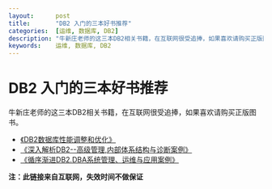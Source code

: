 ```yaml
---
layout:      post
title:       "DB2 入门的三本好书推荐"
categories:  [运维, 数据库, DB2]
description: "牛新庄老师的这三本DB2相关书籍，在互联网很受追捧，如果喜欢请购买正版图书。"
keywords:    运维, 数据库, DB2
---
```


# DB2 入门的三本好书推荐

牛新庄老师的这三本DB2相关书籍，在互联网很受追捧，如果喜欢请购买正版图书。

+ [《DB2数据库性能调整和优化》](http://down.51cto.com/data/462013)
+ [《深入解析DB2--高级管理,内部体系结构与诊断案例》](http://down.51cto.com/data/317238)
+ [《循序渐进DB2.DBA系统管理、运维与应用案例》](http://down.51cto.com/data/462063)

**注：此链接来自互联网，失效时间不做保证**



